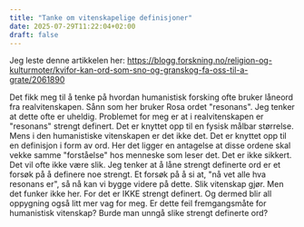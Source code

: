 ```yaml
---
title: "Tanke om vitenskapelige definisjoner"
date: 2025-07-29T11:22:04+02:00
draft: false
---
```


Jeg leste denne artikkelen her: https://blogg.forskning.no/religion-og-kulturmoter/kvifor-kan-ord-som-sno-og-granskog-fa-oss-til-a-grate/2061890

Det fikk meg til å tenke på hvordan humanistisk forsking ofte bruker låneord fra realvitenskapen. Sånn som her bruker Rosa ordet "resonans". Jeg tenker at dette ofte er uheldig. Problemet for meg er at i realvitenskapen er "resonans" strengt definert. Det er knyttet opp til en fysisk målbar størrelse. Mens i den humanistiske vitenskapen er det ikke det. Det er knyttet opp til en definisjon i form av ord. Her det ligger en antagelse at disse ordene skal vekke samme "forståelse" hos menneske som leser det. Det er ikke sikkert. Det vil ofte ikke være slik. Jeg tenker at å låne strengt definerte ord er et forsøk på å definere noe strengt. Et forsøk på å si at, "nå vet alle hva resonans er", så nå kan vi bygge videre på dette. Slik vitenskap gjør. Men det funker ikke her. For det er IKKE strengt definert. Og dermed blir all oppygning også litt mer vag for meg. Er dette feil fremgangsmåte for humanistisk vitenskap? Burde man unngå slike strengt definerte ord?